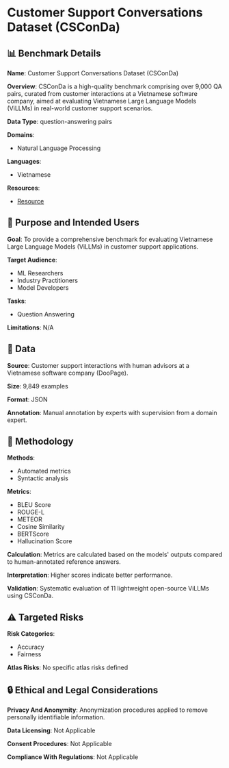 # Customer Support Conversations Dataset (CSConDa)

## 📊 Benchmark Details

**Name**: Customer Support Conversations Dataset (CSConDa)

**Overview**: CSConDa is a high-quality benchmark comprising over 9,000 QA pairs, curated from customer interactions at a Vietnamese software company, aimed at evaluating Vietnamese Large Language Models (ViLLMs) in real-world customer support scenarios.

**Data Type**: question-answering pairs

**Domains**:
- Natural Language Processing

**Languages**:
- Vietnamese

**Resources**:
- [Resource](https://huggingface.co/datasets/CSConDa)

## 🎯 Purpose and Intended Users

**Goal**: To provide a comprehensive benchmark for evaluating Vietnamese Large Language Models (ViLLMs) in customer support applications.

**Target Audience**:
- ML Researchers
- Industry Practitioners
- Model Developers

**Tasks**:
- Question Answering

**Limitations**: N/A

## 💾 Data

**Source**: Customer support interactions with human advisors at a Vietnamese software company (DooPage).

**Size**: 9,849 examples

**Format**: JSON

**Annotation**: Manual annotation by experts with supervision from a domain expert.

## 🔬 Methodology

**Methods**:
- Automated metrics
- Syntactic analysis

**Metrics**:
- BLEU Score
- ROUGE-L
- METEOR
- Cosine Similarity
- BERTScore
- Hallucination Score

**Calculation**: Metrics are calculated based on the models' outputs compared to human-annotated reference answers.

**Interpretation**: Higher scores indicate better performance.

**Validation**: Systematic evaluation of 11 lightweight open-source ViLLMs using CSConDa.

## ⚠️ Targeted Risks

**Risk Categories**:
- Accuracy
- Fairness

**Atlas Risks**:
No specific atlas risks defined

## 🔒 Ethical and Legal Considerations

**Privacy And Anonymity**: Anonymization procedures applied to remove personally identifiable information.

**Data Licensing**: Not Applicable

**Consent Procedures**: Not Applicable

**Compliance With Regulations**: Not Applicable
